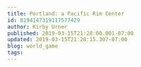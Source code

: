 ```yaml
---
title: Portland: a Pacific Rim Center
id: 8194147319117577429
author: Kirby Urner
published: 2019-03-15T21:28:00.001-07:00
updated: 2019-03-15T21:28:15.307-07:00
blog: world_game
tags: 
---
```


